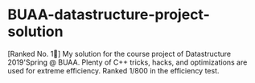 # BUAA-datastructure-project-solution
[Ranked No. 1🥇] My solution for the course project of Datastructure 2019'Spring @ BUAA. Plenty of C++ tricks, hacks, and optimizations are used for extreme efficiency. Ranked 1/800 in the efficiency test.
